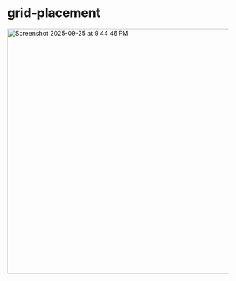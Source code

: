 # grid-placement


<img width="763" height="558" alt="Screenshot 2025-09-25 at 9 44 46 PM" src="https://github.com/user-attachments/assets/3f8e3328-56c8-40af-a89a-7d1ed840ffbc" />
